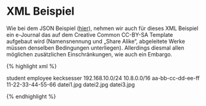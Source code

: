 # XML Beispiel

Wie bei dem JSON Beispiel ([hier](json.markdown)), nehmen wir auch für dieses XML Beispiel ein e-Journal das auf dem Creative Common CC-BY-SA Template aufgebaut wird (Namensnennung und „Share Alike“, abgeleitete Werke müssen denselben Bedingungen unterliegen).
Allerdings diesmal allen möglichen zusätzlichen Einschränkungen, wie auch ein Embargo.

{% highlight xml %}

<?xml version="1.0" ?>
<libRML version="0.2">
    <!-- This XML is created using the libRML Python code -->
    <item id="doi:10.1371/journal.pbio.0020447" tenant="http://www.slub-dresden.de" mention="true" sharealike="true" usageguide="https://nutzungshinweis.slub-dresden.de/il-ma/1.0/" template="CCBYSA-V1">
        <action type="displaymetadata" permission="true"/>
        <action type="index" permission="true"/>
        <action type="read" permission="true">
            <restriction type="date" fromdate="2025-02-11"/>
        </action>
        <action type="print" permission="true">
            <restriction type="date" fromdate="2025-02-11"/>
            <restriction type="quality" maxresolution="300"/>
        </action>
        <action type="print" permission="true">
            <restriction type="date" fromdate="2030-02-11"/>
            <restriction type="quality" maxresolution="1200"/>
        </action>
        <action type="lend" permission="true">
            <restriction type="date" fromdate="2025-02-11"/>
            <restriction type="group">
                <group>student</group>
                <group>employee</group>
                <group>kecksesser</group>
            </restriction>
            <restriction type="count" count="3"/>
            <restriction type="concurrent" sessions="5"/>
            <restriction type="location" inside="in" outside="out">
                <subnet>192.168.10.0/24</subnet>
                <subnet>10.8.0.0/16</subnet>
                <machine>aa-bb-cc-dd-ee-ff</machine>
                <machine>11-22-33-44-55-66</machine>
            </restriction>
        </action>
        <action type="download" permission="true">
            <restriction type="commercialuse" noncommercialuse="true"/>
            <restriction type="quality" maxbitrate="256"/>
            <restriction type="date" fromdate="2025-02-11"/>
            <restriction type="parts">
                <part>datei1.jpg</part>
                <part>datei2.jpg</part>
                <part>datei3.jpg</part>
            </restriction>
            <restriction type="watermark" watermarkvalue="Thoms war da!"/>
            <restriction type="duration" duration="432000"/>
        </action>
    </item>
</libRML>

{% endhighlight %}
